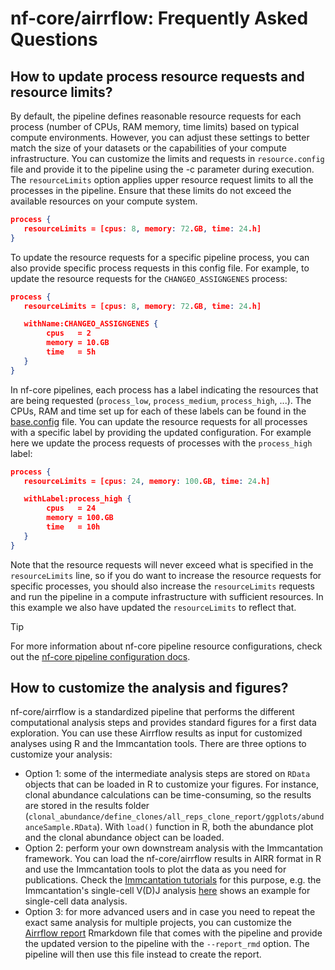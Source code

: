 # nf-core/airrflow: Frequently Asked Questions

## How to update process resource requests and resource limits?

By default, the pipeline defines reasonable resource requests for each process (number of CPUs, RAM memory, time limits) based on typical compute environments. However, you can adjust these settings to better match the size of your datasets or the capabilities of your compute infrastructure. You can customize the limits and requests in `resource.config` file and provide it to the pipeline using the -c parameter during execution. The `resourceLimits` option applies upper resource request limits to all the processes in the pipeline. Ensure that these limits do not exceed the available resources on your compute system.

```json title="resource.config"
process {
   resourceLimits = [cpus: 8, memory: 72.GB, time: 24.h]
}
```

To update the resource requests for a specific pipeline process, you can also provide specific process requests in this config file. For example, to update the resource requests for the `CHANGEO_ASSIGNGENES` process:

```json title="resource.config"
process {
   resourceLimits = [cpus: 8, memory: 72.GB, time: 24.h]

   withName:CHANGEO_ASSIGNGENES {
        cpus   = 2
        memory = 10.GB
        time   = 5h
   }
}
```

In nf-core pipelines, each process has a label indicating the resources that are being requested (`process_low`, `process_medium`, `process_high`, ...). The CPUs, RAM and time set up for each of these labels can be found in the [base.config](https://github.com/nf-core/airrflow/blob/master/conf/base.config) file. You can update the resource requests for all processes with a specific label by providing the updated configuration. For example here we update the process requests of processes with the `process_high` label:

```json title="resource.config"
process {
   resourceLimits = [cpus: 24, memory: 100.GB, time: 24.h]

   withLabel:process_high {
        cpus   = 24
        memory = 100.GB
        time   = 10h
   }
}
```

Note that the resource requests will never exceed what is specified in the `resourceLimits` line, so if you do want to increase the resource requests for specific processes, you should also increase the `resourceLimits` requests and run the pipeline in a compute infrastructure with sufficient resources. In this example we also have updated the `resourceLimits` to reflect that.

> [!TIP]
> For more information about nf-core pipeline resource configurations, check out the [nf-core pipeline configuration docs](https://nf-co.re/docs/usage/getting_started/configuration).

## How to customize the analysis and figures?

nf-core/airrflow is a standardized pipeline that performs the different computational analysis steps and provides standard figures for a first data exploration. You can use these Airrflow results as input for customized analyses using R and the Immcantation tools. There are three options to customize your analysis:

- Option 1: some of the intermediate analysis steps are stored on `RData` objects that can be loaded in R to customize your figures. For instance, clonal abundance calculations can be time-consuming, so the results are stored in the results folder (`clonal_abundance/define_clones/all_reps_clone_report/ggplots/abundanceSample.RData`). With `load()` function in R, both the abundance plot and the clonal abundance object can be loaded.
- Option 2: perform your own downstream analysis with the Immcantation framework. You can load the nf-core/airrflow results in AIRR format in R and use the Immcantation tools to plot the data as you need for publications. Check the [Immcantation tutorials](https://immcantation.readthedocs.io/en/stable/getting_started/getting-started.html) for this purpose, e.g. the Immcantation's single-cell V(D)J analysis [here](https://immcantation.readthedocs.io/en/stable/getting_started/10x_tutorial.html) shows an example for single-cell data analysis.
- Option 3: for more advanced users and in case you need to repeat the exact same analysis for multiple projects, you can customize the [Airrflow report](https://github.com/nf-core/airrflow/blob/master/assets/repertoire_comparison.Rmd) Rmarkdown file that comes with the pipeline and provide the updated version to the pipeline with the `--report_rmd` option. The pipeline will then use this file instead to create the report.
